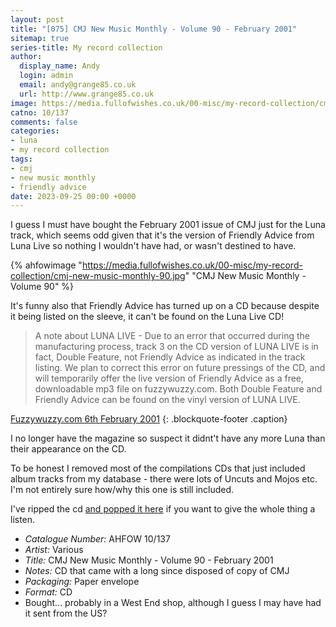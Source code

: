 ```yaml
---
layout: post
title: "[075] CMJ New Music Monthly - Volume 90 - February 2001"
sitemap: true
series-title: My record collection
author:
  display_name: Andy
  login: admin
  email: andy@grange85.co.uk
  url: http://www.grange85.co.uk
image: https://media.fullofwishes.co.uk/00-misc/my-record-collection/cmj-new-music-monthly-90.jpg
catno: 10/137
comments: false
categories:
- luna
- my record collection
tags:
- cmj
- new music monthly
- friendly advice
date: 2023-09-25 00:00 +0000
---
```

I guess I must have bought the February 2001 issue of CMJ just for the Luna track, which seems odd given that it's the version of Friendly Advice from Luna Live so nothing I wouldn't have had, or wasn't destined to have.

{% ahfowimage "https://media.fullofwishes.co.uk/00-misc/my-record-collection/cmj-new-music-monthly-90.jpg" "CMJ New Music Monthly - Volume 90" %}

It's funny also that Friendly Advice has turned up on a CD because despite it being listed on the sleeve, it can't be found on the Luna Live CD!

> A note about LUNA LIVE - Due to an error that occurred during the manufacturing process, track 3 on the CD version of LUNA LIVE is in fact, Double Feature, not Friendly Advice as indicated in the track listing. We plan to correct this error on future pressings of the CD, and will temporarily offer the live version of Friendly Advice as a free, downloadable mp3 file on fuzzywuzzy.com. Both Double Feature and Friendly Advice can be found on the vinyl version of LUNA LIVE.

[Fuzzywuzzy.com 6th February 2001](http://web.archive.org/web/20010303130417/http://www.fuzzywuzzy.com/lunadocs/whatsnew/whatsnew.html)
{: .blockquote-footer .caption}

I no longer have the magazine so suspect it didnt't have any more Luna than their appearance on the CD.

To be honest I removed most of the compilations CDs that just included album tracks from my database - there were lots of Uncuts and Mojos etc. I'm not entirely sure how/why this one is still included.

I've ripped the cd [and popped it here](https://www.mediafire.com/file/kgy12y3v7v7k9gn/cmj-new-music-monthly--volume-90--february-2001.zip/file) if you want to give the whole thing a listen.

 - *Catalogue Number:* AHFOW 10/137
 - *Artist:* Various
 - *Title:* CMJ New Music Monthly - Volume 90 - February 2001
 - *Notes:* CD that came with a long since disposed of copy of CMJ
 - *Packaging:* Paper envelope
 - *Format:* CD
 - Bought... probably in a West End shop, although I guess I may have had it sent from the US?
